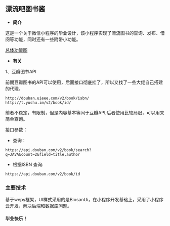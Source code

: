 ## 漂流吧图书酱
- **简介**

这是一个关于微信小程序的毕业设计，该小程序实现了漂流图书的查询、发布、借阅等功能，同时还有一些附带小功能。

[总体功能图](https://github.com/SweetyPeng/MobileLibrary/blob/develop/readmeImg/mainfunction.png)
- **有关**

1、豆瓣图书API

前期豆瓣图书的API可以使用，后面接口彻底挂了，所以又找了一些大佬自己搭建的代理。

```
http://douban.uieee.com/v2/book/isbn/
http://t.yushu.im/v2/book/id/
```
前者不稳定，有限制，但是内容基本等同于豆瓣API;后者使用比较局限，可以用来简单查询。

接口参数：
- 查询：
```
https://api.douban.com/v2/book/search?q=JAVA&count=2&field=title,author
```
- 根据ISBN 查询: 
```
https://api.douban.com/v2/book/id
```
### 主要技术
基于wepy框架，UI样式采用的是BiosanUi，在小程序开发基础上，采用了小程序云开发，解决后端和数据库问题。
#### 毕业快乐！